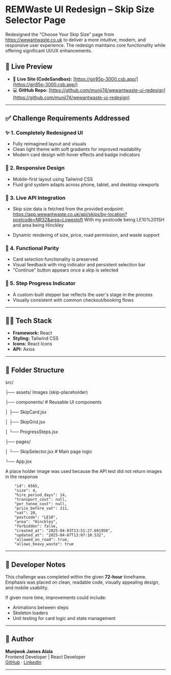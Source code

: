 # REMWaste UI Redesign – Skip Size Selector Page

Redesigned the "Choose Your Skip Size" page from https://wewantwaste.co.uk to deliver a more intuitive, modern, and responsive user experience. The redesign maintains core functionality while offering significant UI/UX enhancements.

## 🔗 Live Preview

- 🔴 **Live Site (CodeSandbox):** [https://gjr85p-3000.csb.app/](https://gjr85p-3000.csb.app/)
- 💻 **GitHub Repo:** [https://github.com/munji74/wewantwaste-ui-redesign](https://github.com/munji74/wewantwaste-ui-redesign)

---

## ✅ Challenge Requirements Addressed

### ✨ 1. **Completely Redesigned UI**
- Fully reimagined layout and visuals
- Clean light theme with soft gradients for improved readability
- Modern card design with hover effects and badge indicators

### 📲 2. **Responsive Design**
- Mobile-first layout using Tailwind CSS
- Fluid grid system adapts across phone, tablet, and desktop viewports

### 🔌 3. **Live API Integration**
- Skip size data is fetched from the provided endpoint: https://app.wewantwaste.co.uk/api/skips/by-location?postcode=NR32&area=Lowestoft  With my postcode being LE10%201SH and area being Hinckley


- Dynamic rendering of size, price, road permission, and waste support

### 🧠 4. **Functional Parity**
- Card selection functionality is preserved
- Visual feedback with ring indicator and persistent selection bar
- "Continue" button appears once a skip is selected

### 🧭 5. **Step Progress Indicator**
- A custom-built stepper bar reflects the user's stage in the process
- Visually consistent with common checkout/booking flows

---

## 🧑‍💻 Tech Stack

- **Framework:** React 
- **Styling:** Tailwind CSS
- **Icons:** React Icons
- **API:** Axios

---

## 📂 Folder Structure

src/

├── assets/  Images (skip-placeholder) 

├── components/ # Reusable UI components

│ ├── SkipCard.jsx

│ ├── SkipGrid.jsx

│ └── ProgressSteps.jsx

├── pages/

│ └── SkipSelector.jsx # Main page logic

└── App.jsx


A place holder image was used because the API test did not return images in the response

        "id": 6565,
        "size": 4,
        "hire_period_days": 14,
        "transport_cost": null,
        "per_tonne_cost": null,
        "price_before_vat": 211,
        "vat": 20,
        "postcode": "LE10",
        "area": "Hinckley",
        "forbidden": false,
        "created_at": "2025-04-03T13:51:27.691958",
        "updated_at": "2025-04-07T13:07:10.532",
        "allowed_on_road": true,
        "allows_heavy_waste": true

---

## 📝 Developer Notes

This challenge was completed within the given **72-hour** timeframe. Emphasis was placed on clean, readable code, visually appealing design, and mobile usability.

If given more time, improvements could include:
- Animations between steps
- Skeleton loaders
- Unit testing for card logic and state management

---

## 🙌 Author

**Munjwok James Alala**  
Frontend Developer | React Developer  
[GitHub](https://github.com/munji74) · [LinkedIn](https://www.linkedin.com/in/munjwok-james-alala-4b5416327/)

---

